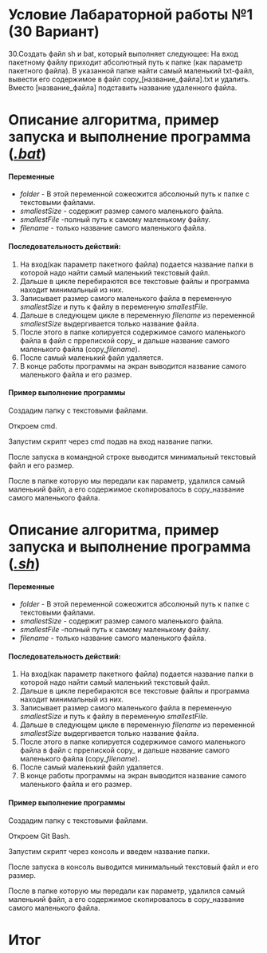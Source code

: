 # Условие Лабараторной работы №1 (30 Вариант)
30.Создать файл sh и bat, который выполняет следующее: 
На вход пакетному файлу приходит абсолютный путь к папке (как параметр пакетного файла). В указанной папке найти самый маленький txt-файл, вывести его содержимое в файл copy_[название_файла].txt и удалить. Вместо [название_файла] подставить название удаленного файла.

# Описание алгоритма, пример запуска и выполнение программа ([_.bat_](https://github.com/iis-32170x/RPIIS/blob/%D0%A8%D0%B0%D1%80%D0%BE%D0%B2_%D0%A4/lab30.bat)) 



#### Переменные
- *folder* - В этой переменной сожеожится абсолюный путь к папке с текстовыми файлами.
- *smallestSize* - содержит размер самого маленького файла.
- *smallestFile* -полный путь к самому маленькому файлу.
- *filename* - только название самого маленького файла.
#### Последовательность действий:
1. На вход(как параметр пакетного файла) подается название папки в которой надо найти самый маленький текстовый файл.
2. Дальше в цикле перебираются все текстовые файлы и программа находит минимальный из них.
3. Записывает размер самого маленького файла в переменную *smallestSize* и путь к файлу в переменную *smallestFile*.
4. Дальше в следующем цикле в переменную *filename* из переменной *smallestSize* выдергивается только название файла.
5. После этого в папке копируется содержимое самого маленького файла в файл с пррепиской copy_ и дальше название самого маленького файла (copy_*filename*).
6. После самый маленький файл удаляется.
7. В конце работы программы на экран выводится название самого маленького файла и его размер.
#### Пример выполнение программы
Создадим папку с текстовыми файлами.


Откроем cmd.

Запустим скрипт через cmd подав на вход название папки.

После запуска в командной строке выводится минимальный текстовый файл и его размер.

После в папке которую мы передали как параметр, удалился самый маленький файл, а его содержимое скопировалось в copy_название самого маленького файла.

# Описание алгоритма, пример запуска и выполнение программа ([_.sh_](https://github.com/iis-32170x/RPIIS/blob/%D0%A8%D0%B0%D1%80%D0%BE%D0%B2_%D0%A4/lab30.bat)) 

#### Переменные
- *folder* - В этой переменной сожеожится абсолюный путь к папке с текстовыми файлами.
- *smallestSize* - содержит размер самого маленького файла.
- *smallestFile* -полный путь к самому маленькому файлу.
- *filename* - только название самого маленького файла.
#### Последовательность действий:
1. На вход(как параметр пакетного файла) подается название папки в которой надо найти самый маленький текстовый файл.
2. Дальше в цикле перебираются все текстовые файлы и программа находит минимальный из них.
3. Записывает размер самого маленького файла в переменную *smallestSize* и путь к файлу в переменную *smallestFile*.
4. Дальше в следующем цикле в переменную *filename* из переменной *smallestSize* выдергивается только название файла.
5. После этого в папке копируется содержимое самого маленького файла в файл с пррепиской copy_ и дальше название самого маленького файла (copy_*filename*).
6. После самый маленький файл удаляется.
7. В конце работы программы на экран выводится название самого маленького файла и его размер.
#### Пример выполнение программы
Создадим папку с текстовыми файлами.


Откроем Git Bash.

Запустим скрипт через консоль и введем название папки.

После запуска в консоль выводится минимальный текстовый файл и его размер.

После в папке которую мы передали как параметр, удалился самый маленький файл, а его содержимое скопировалось в copy_название самого маленького файла.

# Итог
